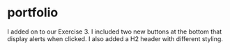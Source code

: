 # portfolio
I added on to our Exercise 3.
I included two new buttons at the bottom that display alerts when clicked.
I also added a H2 header with different styling. 
